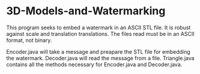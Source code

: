 # 3D-Models-and-Watermarking
This program seeks to embed a watermark in an ASCII STL file. It is robust against scale and translation translations.
The files read must be in an ASCII format, not binary.

Encoder.java will take a message and preapare the STL file for embedding the watermark.
Decoder.java will read the message from a file.
Triangle.java contains all the methods necessary for Encoder.java and Decoder.java.
